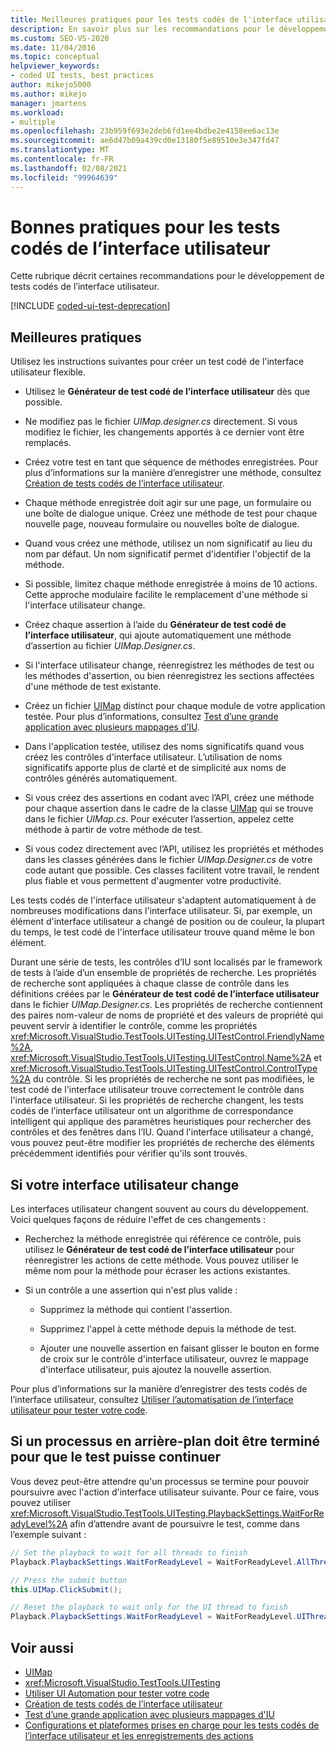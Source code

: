 ```yaml
---
title: Meilleures pratiques pour les tests codés de l'interface utilisateur
description: En savoir plus sur les recommandations pour le développement de tests codés de l’interface utilisateur. Ces instructions permettent de créer un test codé de l’interface utilisateur flexible.
ms.custom: SEO-VS-2020
ms.date: 11/04/2016
ms.topic: conceptual
helpviewer_keywords:
- coded UI tests, best practices
author: mikejo5000
ms.author: mikejo
manager: jmartens
ms.workload:
- multiple
ms.openlocfilehash: 23b959f693e2deb6fd1ee4bdbe2e4158ee6ac13e
ms.sourcegitcommit: ae6d47b09a439cd0e13180f5e89510e3e347fd47
ms.translationtype: MT
ms.contentlocale: fr-FR
ms.lasthandoff: 02/08/2021
ms.locfileid: "99964639"
---
```

# <a name="best-practices-for-coded-ui-tests"></a>Bonnes pratiques pour les tests codés de l’interface utilisateur

Cette rubrique décrit certaines recommandations pour le développement de tests codés de l’interface utilisateur.

[!INCLUDE [coded-ui-test-deprecation](includes/coded-ui-test-deprecation.md)]

## <a name="best-practices"></a>Meilleures pratiques

Utilisez les instructions suivantes pour créer un test codé de l'interface utilisateur flexible.

- Utilisez le **Générateur de test codé de l’interface utilisateur** dès que possible.

- Ne modifiez pas le fichier *UIMap.designer.cs* directement. Si vous modifiez le fichier, les changements apportés à ce dernier vont être remplacés.

- Créez votre test en tant que séquence de méthodes enregistrées. Pour plus d’informations sur la manière d’enregistrer une méthode, consultez [Création de tests codés de l’interface utilisateur](../test/use-ui-automation-to-test-your-code.md).

- Chaque méthode enregistrée doit agir sur une page, un formulaire ou une boîte de dialogue unique. Créez une méthode de test pour chaque nouvelle page, nouveau formulaire ou nouvelles boîte de dialogue.

- Quand vous créez une méthode, utilisez un nom significatif au lieu du nom par défaut. Un nom significatif permet d'identifier l'objectif de la méthode.

- Si possible, limitez chaque méthode enregistrée à moins de 10 actions. Cette approche modulaire facilite le remplacement d'une méthode si l'interface utilisateur change.

- Créez chaque assertion à l’aide du **Générateur de test codé de l’interface utilisateur**, qui ajoute automatiquement une méthode d’assertion au fichier *UIMap.Designer.cs*.

- Si l'interface utilisateur change, réenregistrez les méthodes de test ou les méthodes d'assertion, ou bien réenregistrez les sections affectées d'une méthode de test existante.

- Créez un fichier [UIMap](/previous-versions/dd580454(v=vs.140)) distinct pour chaque module de votre application testée. Pour plus d’informations, consultez [Test d’une grande application avec plusieurs mappages d’IU](../test/testing-a-large-application-with-multiple-ui-maps.md).

- Dans l'application testée, utilisez des noms significatifs quand vous créez les contrôles d'interface utilisateur. L’utilisation de noms significatifs apporte plus de clarté et de simplicité aux noms de contrôles générés automatiquement.

- Si vous créez des assertions en codant avec l’API, créez une méthode pour chaque assertion dans le cadre de la classe [UIMap](/previous-versions/dd580454(v=vs.140)) qui se trouve dans le fichier *UIMap.cs*. Pour exécuter l’assertion, appelez cette méthode à partir de votre méthode de test.

- Si vous codez directement avec l’API, utilisez les propriétés et méthodes dans les classes générées dans le fichier *UIMap.Designer.cs* de votre code autant que possible. Ces classes facilitent votre travail, le rendent plus fiable et vous permettent d'augmenter votre productivité.

Les tests codés de l'interface utilisateur s'adaptent automatiquement à de nombreuses modifications dans l'interface utilisateur. Si, par exemple, un élément d'interface utilisateur a changé de position ou de couleur, la plupart du temps, le test codé de l'interface utilisateur trouve quand même le bon élément.

Durant une série de tests, les contrôles d’IU sont localisés par le framework de tests à l’aide d’un ensemble de propriétés de recherche. Les propriétés de recherche sont appliquées à chaque classe de contrôle dans les définitions créées par le **Générateur de test codé de l’interface utilisateur** dans le fichier *UIMap.Designer.cs*. Les propriétés de recherche contiennent des paires nom-valeur de noms de propriété et des valeurs de propriété qui peuvent servir à identifier le contrôle, comme les propriétés <xref:Microsoft.VisualStudio.TestTools.UITesting.UITestControl.FriendlyName%2A>, <xref:Microsoft.VisualStudio.TestTools.UITesting.UITestControl.Name%2A> et <xref:Microsoft.VisualStudio.TestTools.UITesting.UITestControl.ControlType%2A> du contrôle. Si les propriétés de recherche ne sont pas modifiées, le test codé de l'interface utilisateur trouve correctement le contrôle dans l'interface utilisateur. Si les propriétés de recherche changent, les tests codés de l’interface utilisateur ont un algorithme de correspondance intelligent qui applique des paramètres heuristiques pour rechercher des contrôles et des fenêtres dans l’IU. Quand l'interface utilisateur a changé, vous pouvez peut-être modifier les propriétés de recherche des éléments précédemment identifiés pour vérifier qu'ils sont trouvés.

## <a name="if-your-user-interface-changes"></a>Si votre interface utilisateur change

Les interfaces utilisateur changent souvent au cours du développement. Voici quelques façons de réduire l'effet de ces changements :

- Recherchez la méthode enregistrée qui référence ce contrôle, puis utilisez le **Générateur de test codé de l’interface utilisateur** pour réenregistrer les actions de cette méthode. Vous pouvez utiliser le même nom pour la méthode pour écraser les actions existantes.

- Si un contrôle a une assertion qui n'est plus valide :

  - Supprimez la méthode qui contient l'assertion.

  - Supprimez l'appel à cette méthode depuis la méthode de test.

  - Ajouter une nouvelle assertion en faisant glisser le bouton en forme de croix sur le contrôle d'interface utilisateur, ouvrez le mappage d'interface utilisateur, puis ajoutez la nouvelle assertion.

Pour plus d’informations sur la manière d’enregistrer des tests codés de l’interface utilisateur, consultez [Utiliser l’automatisation de l’interface utilisateur pour tester votre code](../test/use-ui-automation-to-test-your-code.md).

## <a name="if-a-background-process-needs-to-complete-before-the-test-can-continue"></a>Si un processus en arrière-plan doit être terminé pour que le test puisse continuer

Vous devez peut-être attendre qu'un processus se termine pour pouvoir poursuivre avec l'action d'interface utilisateur suivante. Pour ce faire, vous pouvez utiliser <xref:Microsoft.VisualStudio.TestTools.UITesting.PlaybackSettings.WaitForReadyLevel%2A> afin d’attendre avant de poursuivre le test, comme dans l’exemple suivant :

```csharp
// Set the playback to wait for all threads to finish
Playback.PlaybackSettings.WaitForReadyLevel = WaitForReadyLevel.AllThreads;

// Press the submit button
this.UIMap.ClickSubmit();

// Reset the playback to wait only for the UI thread to finish
Playback.PlaybackSettings.WaitForReadyLevel = WaitForReadyLevel.UIThreadOnly;
```

## <a name="see-also"></a>Voir aussi

- [UIMap](/previous-versions/dd580454(v=vs.140))
- <xref:Microsoft.VisualStudio.TestTools.UITesting>
- [Utiliser UI Automation pour tester votre code](../test/use-ui-automation-to-test-your-code.md)
- [Création de tests codés de l’interface utilisateur](../test/use-ui-automation-to-test-your-code.md)
- [Test d’une grande application avec plusieurs mappages d'IU](../test/testing-a-large-application-with-multiple-ui-maps.md)
- [Configurations et plateformes prises en charge pour les tests codés de l’interface utilisateur et les enregistrements des actions](../test/supported-configurations-and-platforms-for-coded-ui-tests-and-action-recordings.md)
